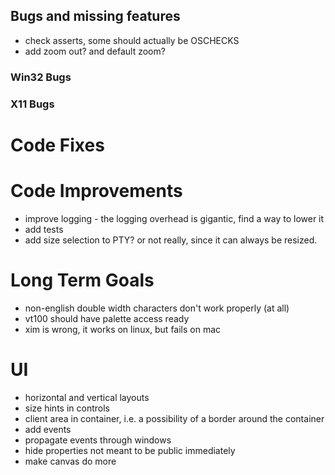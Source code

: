 ﻿## Bugs and missing features

- check asserts, some should actually be OSCHECKS
- add zoom out? and default zoom? 

### Win32 Bugs

### X11 Bugs

# Code Fixes

# Code Improvements 

- improve logging - the logging overhead is gigantic, find a way to lower it
- add tests
- add size selection to PTY? or not really, since it can always be resized. 

# Long Term Goals

- non-english double width characters don't work properly (at all)
- vt100 should have palette access ready
- xim is wrong, it works on linux, but fails on mac

# UI

- horizontal and vertical layouts
- size hints in controls
- client area in container, i.e. a possibility of a border around the container
- add events
- propagate events through windows
- hide properties not meant to be public immediately
- make canvas do more
